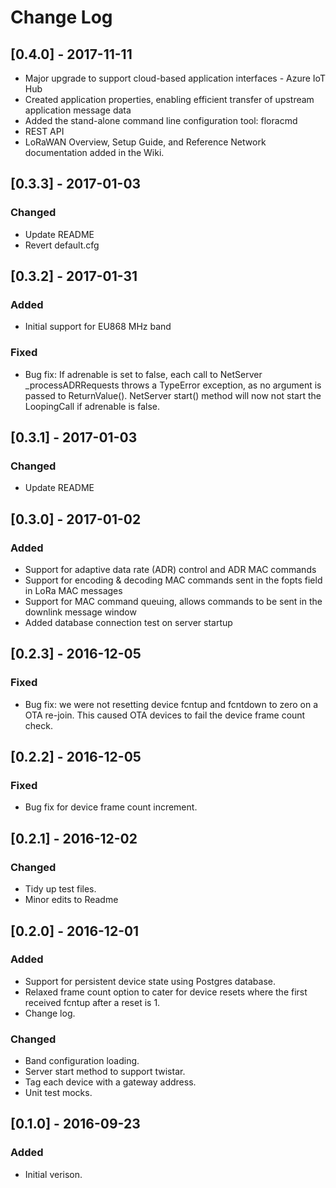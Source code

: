 # Change Log

## [0.4.0] - 2017-11-11
- Major upgrade to support cloud-based application interfaces - Azure IoT Hub
- Created application properties, enabling efficient transfer of upstream application message data 
- Added the stand-alone command line configuration tool: floracmd
- REST API
- LoRaWAN Overview, Setup Guide, and Reference Network documentation added in the Wiki.

## [0.3.3] - 2017-01-03
### Changed
- Update README
- Revert default.cfg

## [0.3.2] - 2017-01-31
### Added
- Initial support for EU868 MHz band

### Fixed
- Bug fix: If adrenable is set to false, each call to NetServer \_processADRRequests throws a TypeError exception, as no argument is passed to ReturnValue(). NetServer start() method will now not start the LoopingCall if adrenable is false.

## [0.3.1] - 2017-01-03
### Changed
- Update README

## [0.3.0] - 2017-01-02
### Added
- Support for adaptive data rate (ADR) control and ADR MAC commands
- Support for encoding & decoding MAC commands sent in the fopts field in LoRa MAC messages
- Support for MAC command queuing, allows commands to be sent in the downlink message window
- Added database connection test on server startup

## [0.2.3] - 2016-12-05
### Fixed
- Bug fix: we were not resetting device fcntup and fcntdown to zero on a OTA re-join. This caused OTA devices to fail the device frame count check.

## [0.2.2] - 2016-12-05
### Fixed
- Bug fix for device frame count increment.

## [0.2.1] - 2016-12-02
### Changed
- Tidy up test files.
- Minor edits to Readme

## [0.2.0] - 2016-12-01
### Added
- Support for persistent device state using Postgres database.
- Relaxed frame count option to cater for device
resets where the first received fcntup after a reset is 1.
- Change log.

### Changed
- Band configuration loading.
- Server start method to support twistar.
- Tag each device with a gateway address.
- Unit test mocks.

## [0.1.0] - 2016-09-23
### Added
- Initial verison.